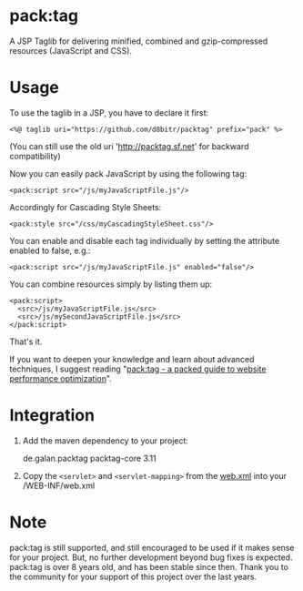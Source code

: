 # pack:tag

A JSP Taglib for delivering minified, combined and gzip-compressed resources (JavaScript and CSS).

# Usage

To use the taglib in a JSP, you have to declare it first:

    <%@ taglib uri="https://github.com/d8bitr/packtag" prefix="pack" %>

(You can still use the old uri 'http://packtag.sf.net' for backward compatibility)

Now you can easily pack JavaScript by using the following tag:

    <pack:script src="/js/myJavaScriptFile.js"/>

Accordingly for Cascading Style Sheets:

    <pack:style src="/css/myCascadingStyleSheet.css"/>

You can enable and disable each tag individually by setting the attribute enabled to false, e.g.:

    <pack:script src="/js/myJavaScriptFile.js" enabled="false"/>

You can combine resources simply by listing them up:

    <pack:script>
      <src>/js/myJavaScriptFile.js</src>
      <src>/js/mySecondJavaScriptFile.js</src>
    </pack:script>

That's it.

If you want to deepen your knowledge and learn about advanced techniques, I suggest reading "[pack:tag - a packed guide to website performance optimization](https://github.com/galan/packtag/raw/master/documentation/packtag%20-%20a%20packed%20guide%20to%20website%20performance%20optimization.pdf)".


# Integration

1. Add the maven dependency to your project:

    <dependency>
        <groupId>de.galan.packtag</groupId>
        <artifactId>packtag-core</artifactId>
        <version>3.11</version>
    </dependency>

2. Copy the `<servlet>` and `<servlet-mapping>` from the [web.xml](https://github.com/galan/packtag/blob/master/packtag-testsite/src/main/webapp/WEB-INF/web.xml) into your
/WEB-INF/web.xml


# Note
pack:tag is still supported, and still encouraged to be used if it makes sense for your project. But, no further development beyond bug fixes is expected. pack:tag is over 8 years old, and has been stable since then. Thank you to the community for your support of this project over the last years.

